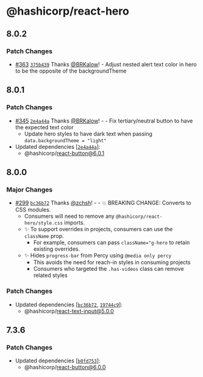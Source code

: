 # @hashicorp/react-hero

## 8.0.2

### Patch Changes

- [#363](https://github.com/hashicorp/react-components/pull/363) [`375b439`](https://github.com/hashicorp/react-components/commit/375b4394b4bc6fe8e376064f6201e5c6c1cc8e7a) Thanks [@BRKalow](https://github.com/BRKalow)! - Adjust nested alert text color in hero to be the opposite of the backgroundTheme

## 8.0.1

### Patch Changes

- [#345](https://github.com/hashicorp/react-components/pull/345) [`2e4a44a`](https://github.com/hashicorp/react-components/commit/2e4a44a61590fcddf28dd147128d56c058ab4095) Thanks [@BRKalow](https://github.com/BRKalow)! - - Fix tertiary/neutral button to have the expected text color
  - Update hero styles to have dark text when passing `data.backgroundTheme = "light"`
- Updated dependencies [[`2e4a44a`](https://github.com/hashicorp/react-components/commit/2e4a44a61590fcddf28dd147128d56c058ab4095)]:
  - @hashicorp/react-button@6.0.1

## 8.0.0

### Major Changes

- [#299](https://github.com/hashicorp/react-components/pull/299) [`bc36b72`](https://github.com/hashicorp/react-components/commit/bc36b72a74068eeea59359e23d3955fa48043684) Thanks [@zchsh](https://github.com/zchsh)! - - 💥 BREAKING CHANGE: Converts to CSS modules.
  - Consumers will need to remove any `@hashicorp/react-hero/style.css` imports.
  - ✨ To support overrides in projects, consumers can use the `className` prop.
    - For example, consumers can pass `className="g-hero` to retain existing overrides.
  - ✨ Hides `progress-bar` from Percy using `@media only percy`
    - This avoids the need for reach-in styles in consuming projects
    - Consumers who targeted the `.has-videos` class can remove related styles

### Patch Changes

- Updated dependencies [[`bc36b72`](https://github.com/hashicorp/react-components/commit/bc36b72a74068eeea59359e23d3955fa48043684), [`19744c9`](https://github.com/hashicorp/react-components/commit/19744c9638aa4db1ba98abff284538aede5b1326)]:
  - @hashicorp/react-text-input@5.0.0

## 7.3.6

### Patch Changes

- Updated dependencies [[`b0fd753`](https://github.com/hashicorp/react-components/commit/b0fd753d7f9e5c4649424139712d4d2c5ec5ffd9)]:
  - @hashicorp/react-button@6.0.0

